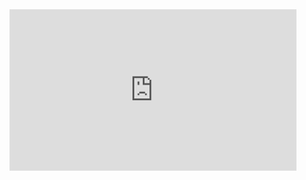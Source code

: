 <div style="max-width:854px"><div style="position:relative;height:0;padding-bottom:56.25%"><iframe src="https://embed.ted.com/talks/simone_giertz_why_you_should_make_useless_things" width="854" height="480" style="position:absolute;left:0;top:0;width:100%;height:100%" frameborder="0" scrolling="no" allowfullscreen></iframe></div></div>